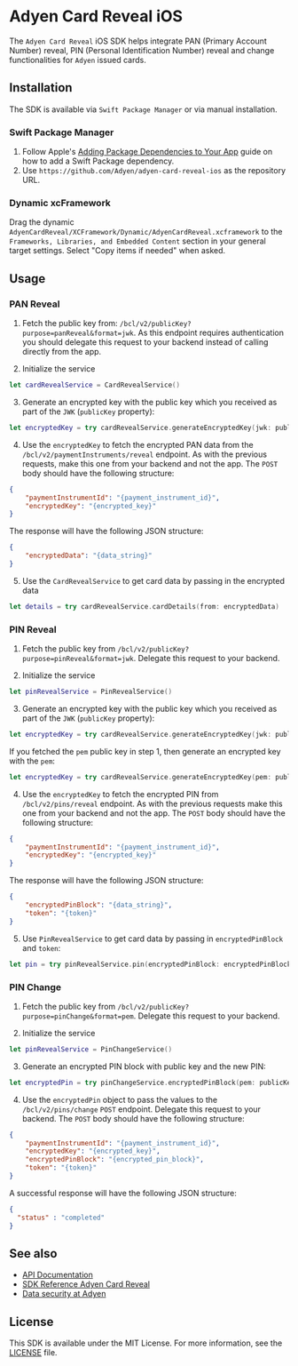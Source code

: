 # Adyen Card Reveal iOS

The `Adyen Card Reveal` iOS SDK helps integrate PAN (Primary Account Number) reveal, PIN (Personal Identification Number) reveal and change functionalities for `Adyen` issued cards.

## Installation

The SDK is available via `Swift Package Manager` or via manual installation.

### Swift Package Manager

1. Follow Apple's [Adding Package Dependencies to Your App](
https://developer.apple.com/documentation/xcode/adding_package_dependencies_to_your_app
) guide on how to add a Swift Package dependency.
2. Use `https://github.com/Adyen/adyen-card-reveal-ios` as the repository URL.

### Dynamic xcFramework

Drag the dynamic `AdyenCardReveal/XCFramework/Dynamic/AdyenCardReveal.xcframework` to the `Frameworks, Libraries, and Embedded Content` section in your general target settings. Select "Copy items if needed" when asked.

## Usage

### PAN Reveal

1. Fetch the public key from:
`/bcl/v2/publicKey?purpose=panReveal&format=jwk`. 
As this endpoint requires authentication you should delegate this request to your backend instead of calling directly from the app.

2. Initialize the service

```swift
let cardRevealService = CardRevealService()
```

3. Generate an encrypted key with the public key which you received as part of the `JWK` (`publicKey` property):

```swift
let encryptedKey = try cardRevealService.generateEncryptedKey(jwk: publicKey)
```

4. Use the `encryptedKey` to fetch the encrypted PAN data from the `/bcl/v2/paymentInstruments/reveal` endpoint. As with the previous requests, make this one from your backend and not the app. The `POST` body should have the following structure:

```json
{
    "paymentInstrumentId": "{payment_instrument_id}",
    "encryptedKey": "{encrypted_key}"
}

```

The response will have the following JSON structure:

```json
{
    "encryptedData": "{data_string}"
}

```

5. Use the `CardRevealService` to get card data by passing in the encrypted data

```swift
let details = try cardRevealService.cardDetails(from: encryptedData)
```

### PIN Reveal

1. Fetch the public key from `/bcl/v2/publicKey?purpose=pinReveal&format=jwk`. Delegate this request to your backend.

2. Initialize the service

```swift
let pinRevealService = PinRevealService()
```

3. Generate an encrypted key with the public key which you received as part of the `JWK` (`publicKey` property):

```swift
let encryptedKey = try cardRevealService.generateEncryptedKey(jwk: publicKey)
```

If you fetched the `pem` public key in step 1, then generate an encrypted key with the `pem`:

```swift
let encryptedKey = try cardRevealService.generateEncryptedKey(pem: publicKey)
```

4. Use the `encryptedKey` to fetch the encrypted PIN from `/bcl/v2/pins/reveal` endpoint. As with the previous requests make this one from your backend and not the app. The `POST` body should have the following structure:

```json
{
    "paymentInstrumentId": "{payment_instrument_id}",
    "encryptedKey": "{encrypted_key}"
}

```

The response will have the following JSON structure:

```json
{
    "encryptedPinBlock": "{data_string}",
    "token": "{token}"
}

```

5. Use `PinRevealService` to get card data by passing in `encryptedPinBlock` and `token`:

```swift
let pin = try pinRevealService.pin(encryptedPinBlock: encryptedPinBlock, token: token)
```

### PIN Change

1. Fetch the public key from `/bcl/v2/publicKey?purpose=pinChange&format=pem`. Delegate this request to your backend.

2. Initialize the service

```swift
let pinRevealService = PinChangeService()
```

3. Generate an encrypted PIN block with public key and the new PIN:

```swift
let encryptedPin = try pinChangeService.encryptedPinBlock(pem: publicKey, pin: pin)
```

4. Use the `encryptedPin` object to pass the values to the `/bcl/v2/pins/change` `POST` endpoint. Delegate this request to your backend. The `POST` body should have the following structure:

```json
{
    "paymentInstrumentId": "{payment_instrument_id}",
    "encryptedKey": "{encrypted_key}",
    "encryptedPinBlock": "{encrypted_pin_block}",
    "token": "{token}"
}

```

A successful response will have the following JSON structure:

```json
{
  "status" : "completed"
}

```

## See also

 * [API Documentation](https://docs.adyen.com/issuing/manage-card-data/)
 * [SDK Reference Adyen Card Reveal](https://adyen.github.io/adyen-card-reveal-ios/1.0.0/AdyenCardReveal/documentation/adyencardreveal/)
 * [Data security at Adyen](https://docs.adyen.com/development-resources/adyen-data-security)

## License

This SDK is available under the MIT License. For more information, see the [LICENSE](https://github.com/Adyen/adyen-card-reveal-ios/blob/main/LICENSE) file.
